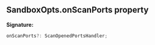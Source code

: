 
## SandboxOpts.onScanPorts property

**Signature:**

```typescript
onScanPorts?: ScanOpenedPortsHandler;
```

